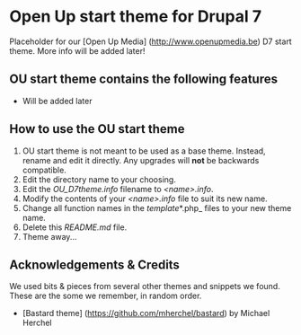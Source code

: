# Open Up start theme for Drupal 7

Placeholder for our [Open Up Media] (http://www.openupmedia.be) D7 start theme.
More info will be added later!


## OU start theme contains the following features

*   Will be added later

## How to use the OU start theme

1.  OU start theme is not meant to be used as a base theme. Instead, rename and edit it directly. Any upgrades will **not** be backwards compatible.
2.  Edit the directory name to your choosing.
3.  Edit the _OU_D7theme.info_ filename to _&lt;name&gt;.info_.
4.  Modify the contents of your _&lt;name&gt;.info_ file to suit its new name.
5.  Change all function names in the _template_*.php_ files to your new theme name.
6.  Delete this _README.md_ file.
7.  Theme away...

## Acknowledgements &amp; Credits

We used bits & pieces from several other themes and snippets we found. These are the some we remember, in random order.

*   [Bastard theme] (https://github.com/mherchel/bastard) by Michael Herchel